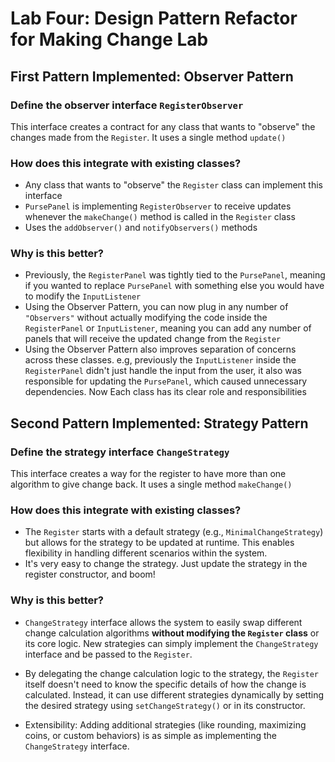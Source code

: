# Lab Four: Design Pattern Refactor for Making Change Lab


## First Pattern Implemented: Observer Pattern

### Define the observer interface `RegisterObserver`
This interface creates a contract for any class that wants to "observe" the changes made from the `Register`. It uses a single method `update()`

### How does this integrate with existing classes?
* Any class that wants to "observe" the `Register` class can implement this interface
* `PursePanel` is implementing `RegisterObserver` to receive updates whenever the `makeChange()` method is called in the `Register` class
* Uses the `addObserver()` and `notifyObservers()` methods

### Why is this better?
* Previously, the `RegisterPanel` was tightly tied to the `PursePanel`, meaning if you wanted to replace `PursePanel` with something else you would have to modify the `InputListener`
* Using the Observer Pattern, you can now plug in any number of `"Observers"` without actually modifying the code inside the `RegisterPanel` or `InputListener`, meaning you can add any number of panels that will receive the updated change from the `Register`
* Using the Observer Pattern also improves separation of concerns across these classes. e.g, previously the `InputListener` inside the `RegisterPanel` didn't just handle the input from the user, it also was responsible for updating the `PursePanel`, which caused unnecessary dependencies. Now Each class has its clear role and responsibilities


## Second Pattern Implemented: Strategy Pattern

### Define the strategy interface `ChangeStrategy` 
This interface creates a way for the register to have more than one algorithm to give change back. It uses a single method `makeChange()`

### How does this integrate with existing classes?
* The `Register` starts with a default strategy (e.g., `MinimalChangeStrategy`) but allows for the strategy to be updated at runtime. This enables flexibility in handling different scenarios within the system.
* It's very easy to change the strategy. Just update the strategy in the register constructor, and boom!

### Why is this better?
* `ChangeStrategy` interface allows the system to easily swap different change calculation algorithms **without modifying the `Register` class** or its core logic. New strategies can simply implement the `ChangeStrategy` interface and be passed to the `Register`.


* By delegating the change calculation logic to the strategy, the `Register` itself doesn't need to know the specific details of how the change is calculated. Instead, it can use different strategies dynamically by setting the desired strategy using `setChangeStrategy()` or in its constructor.


* Extensibility: Adding additional strategies (like rounding, maximizing coins, or custom behaviors) is as simple as implementing the `ChangeStrategy` interface.